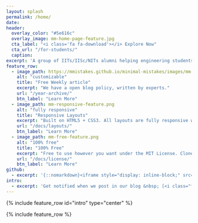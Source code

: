 ```yaml
---
layout: splash
permalink: /home/
date:
header:
  overlay_color: "#5e616c"
  overlay_image: mm-home-page-feature.jpg
  cta_label: "<i class='fa fa-download'></i> Explore Now"
  cta_url: "/for-students/"
  caption:
excerpt: 'A group of IITs/IISc/NITs alumni helping engineering students realize their true potential.<br /> <small>Currently offering short-term courses</small><br /><br /> {::nomarkdown}<iframe style="display: inline-block;" src="https://ghbtns.com/github-btn.html?user=mmistakes&repo=minimal-mistakes&type=star&count=true&size=large" frameborder="0" scrolling="0" width="160px" height="30px"></iframe> <iframe style="display: inline-block;" src="https://ghbtns.com/github-btn.html?user=mmistakes&repo=minimal-mistakes&type=fork&count=true&size=large" frameborder="0" scrolling="0" width="158px" height="30px"></iframe>{:/nomarkdown}'
feature_row:
  - image_path: https://mmistakes.github.io/minimal-mistakes/images/mm-customizable-feature.png
    alt: "customizable"
    title: "Free Weekly article"
    excerpt: "We have a open blog policy, written by experts."
    url: "/year-archive/"
    btn_label: "Learn More"
  - image_path: mm-responsive-feature.png
    alt: "fully responsive"
    title: "Responsive Layouts"
    excerpt: "Built on HTML5 + CSS3. All layouts are fully responsive with helpers to augment your content."
    url: "/docs/layouts/"
    btn_label: "Learn More"
  - image_path: mm-free-feature.png
    alt: "100% free"
    title: "100% Free"
    excerpt: "Free to use however you want under the MIT License. Clone it, fork it, customize it, whatever!"
    url: "/docs/license/"
    btn_label: "Learn More"
github:
  - excerpt: '{::nomarkdown}<iframe style="display: inline-block;" src="https://ghbtns.com/github-btn.html?user=mmistakes&repo=minimal-mistakes&type=star&count=true&size=large" frameborder="0" scrolling="0" width="160px" height="30px"></iframe> <iframe style="display: inline-block;" src="https://ghbtns.com/github-btn.html?user=mmistakes&repo=minimal-mistakes&type=fork&count=true&size=large" frameborder="0" scrolling="0" width="158px" height="30px"></iframe>{:/nomarkdown}'
intro:
  - excerpt: 'Get notified when we post in our blog &nbsp; [<i class="fa fa-twitter"></i> @demlabs](https://twitter.com/demlabs){: .btn .btn--twitter}'
---
```


{% include feature_row id="intro" type="center" %}

{% include feature_row %}
